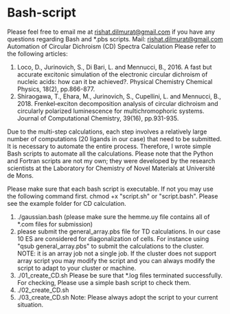 # Bash-script
Please feel free to email me at rishat.dilmurat@gmail.com if you have any questions regarding Bash and *.pbs scripts. 
Mail: rishat.dilmurat@gmail.com
Automation of Circular Dichroism (CD) Spectra Calculation
Please refer to the following articles:
1. Loco, D., Jurinovich, S., Di Bari, L. and Mennucci, B., 2016. A fast but accurate excitonic simulation of the electronic circular dichroism of nucleic acids: how can it be achieved?. Physical Chemistry Chemical Physics, 18(2), pp.866-877.
2. Shiraogawa, T., Ehara, M., Jurinovich, S., Cupellini, L. and Mennucci, B., 2018. Frenkel‐exciton decomposition analysis of circular dichroism and circularly polarized luminescence for multichromophoric systems. Journal of Computational Chemistry, 39(16), pp.931-935.


Due to the multi-step calculations, each step involves a relatively large number of computations (20 ligands in our case) that need to be submitted. It is necessary to automate the entire process. Therefore, I wrote simple Bash scripts to automate all the calculations. Please note that the Python and Fortran scripts are not my own; they were developed by the research scientists at the Laboratory for Chemistry of Novel Materials at Université de Mons.

Please make sure that each bash script is executable. If not you may use the following command first. chmod +x "script.sh" or "script.bash". Please see the example folder for CD calculation.
1) ./gaussian.bash (please make sure the hemme.uy file contains all of *.com files for submission)
2) please submit the general_array.pbs file for TD calculations. In our case 10 ES are considered for diagonalization of cells. For instance using "qsub general_array.pbs" to submit the calculations to the cluster. NOTE: it is an array job not a single job. If the cluster does not support array script you may modify the script and you can always modify the script to adapt to your cluster or machine.
3) ./01_create_CD.sh Please be sure that *.log files terminated successfully. For checking, Please use a simple bash script to check them.
4) ./02_create_CD.sh
5) ./03_create_CD.sh
Note: Please always adopt the script to your current situation.
   
   
